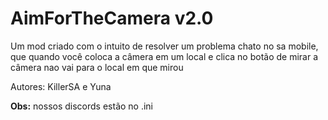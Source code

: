 # AimForTheCamera v2.0
Um mod criado com o intuito de resolver um problema chato no sa mobile, que quando você coloca a câmera em um local e clica no botão de mirar a câmera nao vai para o local em que mirou

Autores: KillerSA e Yuna

**Obs:** nossos discords estão no .ini
